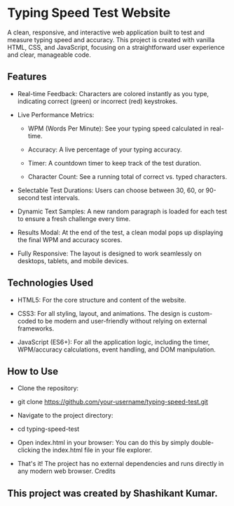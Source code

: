 # Typing Speed Test Website

A clean, responsive, and interactive web application built to test and measure typing speed and accuracy. This project is created with vanilla HTML, CSS, and JavaScript, focusing on a straightforward user experience and clear, manageable code.
## Features

   - Real-time Feedback: Characters are colored instantly as you type, indicating correct (green) or incorrect (red) keystrokes.

   - Live Performance Metrics:

       - WPM (Words Per Minute): See your typing speed calculated in real-time.

       - Accuracy: A live percentage of your typing accuracy.

       - Timer: A countdown timer to keep track of the test duration.

      - Character Count: See a running total of correct vs. typed characters.

   - Selectable Test Durations: Users can choose between 30, 60, or 90-second test intervals.

   - Dynamic Text Samples: A new random paragraph is loaded for each test to ensure a fresh challenge every time.

   - Results Modal: At the end of the test, a clean modal pops up displaying the final WPM and accuracy scores.

   - Fully Responsive: The layout is designed to work seamlessly on desktops, tablets, and mobile devices.

## Technologies Used

   - HTML5: For the core structure and content of the website.

   - CSS3: For all styling, layout, and animations. The design is custom-coded to be modern and user-friendly without relying on external frameworks.

   - JavaScript (ES6+): For all the application logic, including the timer, WPM/accuracy calculations, event handling, and DOM manipulation.

## How to Use

   - Clone the repository:

   - git clone https://github.com/your-username/typing-speed-test.git

   - Navigate to the project directory:

   - cd typing-speed-test

   - Open index.html in your browser:
    You can do this by simply double-clicking the index.html file in your file explorer.

- That's it! The project has no external dependencies and runs directly in any modern web browser.
Credits

## This project was created by Shashikant Kumar.
